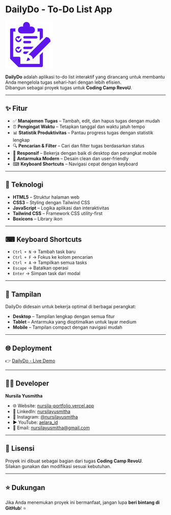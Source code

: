 # DailyDo - To-Do List App

<img src="/public/logo.png" alt="DailyDo Logo" width="150"/>

**DailyDo** adalah aplikasi to-do list interaktif yang dirancang untuk membantu Anda mengelola tugas sehari-hari dengan lebih efisien.  
Dibangun sebagai proyek tugas untuk **Coding Camp RevoU**.

---

## ✨ Fitur
- ✅ **Manajemen Tugas** – Tambah, edit, dan hapus tugas dengan mudah  
- ⏰ **Pengingat Waktu** – Tetapkan tanggal dan waktu jatuh tempo  
- 📊 **Statistik Produktivitas** – Pantau progress tugas dengan statistik lengkap  
- 🔍 **Pencarian & Filter** – Cari dan filter tugas berdasarkan status  
- 📱 **Responsif** – Bekerja dengan baik di desktop dan perangkat mobile  
- 🎨 **Antarmuka Modern** – Desain clean dan user-friendly 
- ⌨ **Keyboard Shortcuts** – Navigasi cepat dengan keyboard  

---

## 🚀 Teknologi
- **HTML5** – Struktur halaman web  
- **CSS3** – Styling dengan Tailwind CSS
- **JavaScript** – Logika aplikasi dan interaktivitas  
- **Tailwind CSS** – Framework CSS utility-first    
- **Boxicons** – Library ikon  

---

## ⌨ Keyboard Shortcuts
- `Ctrl + N` → Tambah task baru  
- `Ctrl + F` → Fokus ke kolom pencarian  
- `Ctrl + A` → Tampilkan semua tasks  
- `Escape` → Batalkan operasi  
- `Enter` → Simpan task dari modal  

---

## 📱 Tampilan
DailyDo didesain untuk bekerja optimal di berbagai perangkat:

- **Desktop** – Tampilan lengkap dengan semua fitur  
- **Tablet** – Antarmuka yang dioptimalkan untuk layar medium  
- **Mobile** – Tampilan compact dengan navigasi mudah  

---

## 🌐 Deployment
👉 [DailyDo - Live Demo](https://nursilayusmitha.github.io/CodingCamp-150925-NursilaYusmitha/)

---

## 👨‍💻 Developer
**Nursila Yusmitha**

- 🌐 Website: [nursila-portfolio.vercel.app](https://nursila-portfolio.vercel.app)  
- 💼 LinkedIn: [nursilayusmitha](https://linkedin.com/in/nursilayusmitha)  
- 📸 Instagram: [@nursilayusmitha](https://instagram.com/nursilayusmitha)  
- ▶️ YouTube: [aelara_id](https://youtube.com/@aelara_id)  
- 📧 Email: nursilayusmitha@gmail.com  

---

## 📄 Lisensi
Proyek ini dibuat sebagai bagian dari tugas **Coding Camp RevoU**.  
Silakan gunakan dan modifikasi sesuai kebutuhan.

---

## ⭐ Dukungan
Jika Anda menemukan proyek ini bermanfaat, jangan lupa **beri bintang di GitHub**! ⭐


